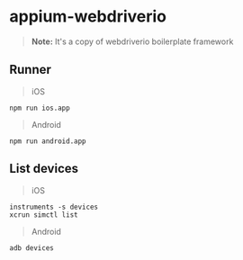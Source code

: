 # appium-webdriverio
> **Note:** It's a copy of webdriverio boilerplate framework

## Runner

> iOS

    npm run ios.app
    
> Android

    npm run android.app



## List devices

> iOS

    instruments -s devices
    xcrun simctl list

> Android

    adb devices